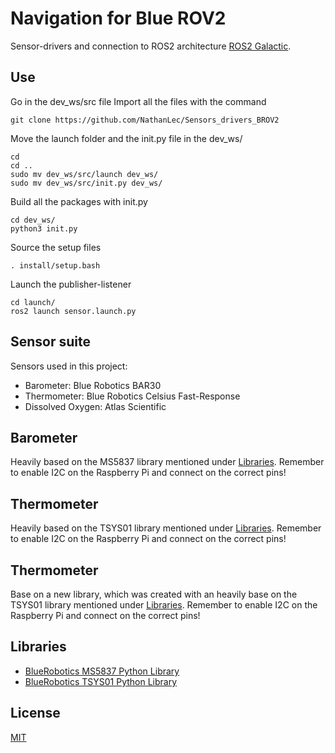# Navigation for Blue ROV2

Sensor-drivers and connection to ROS2 architecture [ROS2 Galactic](https://docs.ros.org/en/ros2_documentation/galactic/index.html).

## Use

Go in the dev_ws/src file
Import all the files with the command

	git clone https://github.com/NathanLec/Sensors_drivers_BROV2

Move the launch folder and the init.py file in the dev_ws/

	cd
	cd ..
	sudo mv dev_ws/src/launch dev_ws/
	sudo mv dev_ws/src/init.py dev_ws/

Build all the packages with init.py

	cd dev_ws/
	python3 init.py
	
Source the setup files

	. install/setup.bash
	
Launch the publisher-listener

	cd launch/
	ros2 launch sensor.launch.py

## Sensor suite

Sensors used in this project:

* Barometer: Blue Robotics BAR30
* Thermometer: Blue Robotics Celsius Fast-Response
* Dissolved Oxygen: Atlas Scientific

## Barometer

Heavily based on the MS5837 library mentioned under [Libraries](#libraries).
Remember to enable I2C on the Raspberry Pi and connect on the correct pins!

## Thermometer

Heavily based on the TSYS01 library mentioned under [Libraries](#libraries).
Remember to enable I2C on the Raspberry Pi and connect on the correct pins!

## Thermometer

Base on a new library, which was created with an heavily base on the TSYS01 library mentioned under [Libraries](#libraries).
Remember to enable I2C on the Raspberry Pi and connect on the correct pins!

## Libraries

* [BlueRobotics MS5837 Python Library](https://github.com/bluerobotics/ms5837-python)
* [BlueRobotics TSYS01 Python Library](https://github.com/bluerobotics/tsys01-python)


## License
[MIT](https://choosealicense.com/licenses/mit/)
